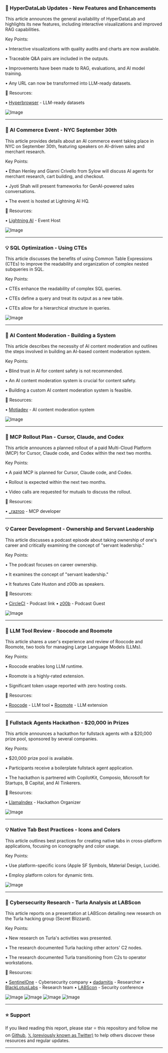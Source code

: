 ### 🚀 HyperDataLab Updates - New Features and Enhancements

This article announces the general availability of HyperDataLab and highlights its new features, including interactive visualizations and improved RAG capabilities.

Key Points:

• Interactive visualizations with quality audits and charts are now available.


• Traceable Q&A pairs are included in the outputs.


•  Improvements have been made to RAG, evaluations, and AI model training.


•  Any URL can now be transformed into LLM-ready datasets.


🔗 Resources:

• [Hyperbrowser](https://x.com/hyperbrowser) -  LLM-ready datasets


![Image](https://pbs.twimg.com/amplify_video_thumb/1969122415465938945/img/b8KIiDf_4muzFw2T.jpg)


---

### 🤖 AI Commerce Event - NYC September 30th

This article provides details about an AI commerce event taking place in NYC on September 30th, featuring speakers on AI-driven sales and merchant research.

Key Points:

•  Ethan Henley and Gianni Crivello from Sylow will discuss AI agents for merchant research, cart building, and checkout.


•  Jyoti Shah will present frameworks for GenAI-powered sales conversations.


• The event is hosted at Lightning AI HQ.



🔗 Resources:

• [Lightning AI](https://x.com/LightningAI) - Event Host


![Image](https://pbs.twimg.com/media/G1StL3IX0AAaVTo?format=png&name=small)


---

### 💡 SQL Optimization - Using CTEs

This article discusses the benefits of using Common Table Expressions (CTEs) to improve the readability and organization of complex nested subqueries in SQL.

Key Points:

• CTEs enhance the readability of complex SQL queries.


• CTEs define a query and treat its output as a new table.


• CTEs allow for a hierarchical structure in queries.



![Image](https://pbs.twimg.com/media/G1EU3qyaQAAdBXx?format=jpg&name=small)


---

### 🤖 AI Content Moderation - Building a System

This article describes the necessity of AI content moderation and outlines the steps involved in building an AI-based content moderation system.


Key Points:

•  Blind trust in AI for content safety is not recommended.


•  An AI content moderation system is crucial for content safety.


•  Building a custom AI content moderation system is feasible.



🔗 Resources:

• [Motiadev](https://x.com/motiadev) -  AI content moderation system


![Image](https://pbs.twimg.com/amplify_video_thumb/1968921142153875456/img/yEhk05Gn1zNb9d6u.jpg)


---

### 🚀  MCP Rollout Plan - Cursor, Claude, and Codex

This article announces a planned rollout of a paid Multi-Cloud Platform (MCP) for Cursor, Claude code, and Codex within the next two months.

Key Points:

•  A paid MCP is planned for Cursor, Claude code, and Codex.


•  Rollout is expected within the next two months.


•  Video calls are requested for mutuals to discuss the rollout.


🔗 Resources:

• [_razroo](https://x.com/_razroo) -  MCP developer



---

### 💡 Career Development - Ownership and Servant Leadership

This article discusses a podcast episode about taking ownership of one's career and critically examining the concept of "servant leadership."

Key Points:

•  The podcast focuses on career ownership.


•  It examines the concept of "servant leadership."


•  It features Cate Huston and z00b as speakers.



🔗 Resources:

• [CircleCI](https://circle.ci/46ILANa) - Podcast link
• [z00b](https://x.com/z00b) - Podcast Guest


![Image](https://pbs.twimg.com/media/G1PXfC_WkAAM3xP.jpg)


---

### 🚀 LLM Tool Review - Roocode and Roomote

This article shares a user's experience and review of Roocode and Roomote, two tools for managing Large Language Models (LLMs).

Key Points:

• Roocode enables long LLM runtime.


•  Roomote is a highly-rated extension.


•  Significant token usage reported with zero hosting costs.


🔗 Resources:

• [Roocode](https://x.com/roo_code) - LLM tool
• [Roomote](https://x.com/Zai_org) - LLM extension


---

### 🚀 Fullstack Agents Hackathon - $20,000 in Prizes

This article announces a hackathon for fullstack agents with a $20,000 prize pool, sponsored by several companies.

Key Points:

•  $20,000 prize pool is available.


•  Participants receive a boilerplate fullstack agent application.


•  The hackathon is partnered with CopilotKit, Composio, Microsoft for Startups, B Capital, and AI Tinkerers.



🔗 Resources:

• [LlamaIndex](https://x.com/llama_index) - Hackathon Organizer


![Image](https://pbs.twimg.com/media/G1PVbBVbQAE7Hwa?format=jpg&name=small)


---

### 💡 Native Tab Best Practices - Icons and Colors

This article outlines best practices for creating native tabs in cross-platform applications, focusing on iconography and color usage.

Key Points:

• Use platform-specific icons (Apple SF Symbols, Material Design, Lucide).


• Employ platform colors for dynamic tints.



![Image](https://pbs.twimg.com/media/G1O9i5fWQAAGjiY.jpg)


---

### 🤖 Cybersecurity Research - Turla Analysis at LABScon

This article reports on a presentation at LABScon detailing new research on the Turla hacking group (Secret Blizzard).

Key Points:

•  New research on Turla's activities was presented.


•  The research documented Turla hacking other actors' C2 nodes.


•  The research documented Turla transitioning from C2s to operator workstations.



🔗 Resources:

• [SentinelOne](https://x.com/SentinelOne) - Cybersecurity company
• [dadamitis](https://x.com/dadamitis) - Researcher
• [BlackLotusLabs](https://x.com/BlackLotusLabs) - Research team
• [LABScon](https://x.com/labscon_io) - Security conference


![Image](https://pbs.twimg.com/media/G1OauT-bgAAX_5j?format=jpg&name=small)
![Image](https://pbs.twimg.com/media/G1OauURbQAANUhV?format=jpg&name=360x360)
![Image](https://pbs.twimg.com/media/G1OauT-aYAAgZLq?format=jpg&name=360x360)
![Image](https://pbs.twimg.com/media/G1Oa9nfaEAAIMu-?format=jpg&name=360x360)


---

### ⭐️ Support

If you liked reading this report, please star ⭐️ this repository and follow me on [Github](https://github.com/Drix10), [𝕏 (previously known as Twitter)](https://x.com/DRIX_10_) to help others discover these resources and regular updates.

---